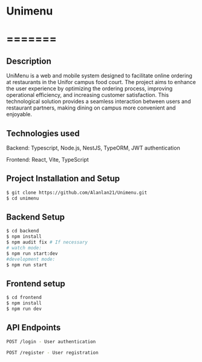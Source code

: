 
# Unimenu
=======
=======

## Description


UniMenu is a web and mobile system designed to facilitate online ordering at restaurants in the Unifor campus food court. The project aims to enhance the user experience by optimizing the ordering process, improving operational efficiency, and increasing customer satisfaction. This technological solution provides a seamless interaction between users and restaurant partners, making dining on campus more convenient and enjoyable.

## Technologies used

Backend: Typescript, Node.js, NestJS, TypeORM, JWT authentication

Frontend: React, Vite, TypeScript

## Project Installation and Setup

```bash
$ git clone https://github.com/Alanlan21/Unimenu.git
$ cd unimenu
```
## Backend Setup

```bash
$ cd backend
$ npm install
$ npm audit fix # If necessary
# watch mode:
$ npm run start:dev
#development mode:
$ npm run start
```

## Frontend setup

```bash
$ cd frontend
$ npm install
$ npm run dev
```

## API Endpoints

```bash
POST /login - User authentication

POST /register - User registration
```


